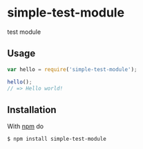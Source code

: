 # simple-test-module
test module

## Usage

```js
var hello = require('simple-test-module');

hello();
// => Hello world!
```

## Installation

With [npm](https://npmjs.org) do

```bash
$ npm install simple-test-module
```

